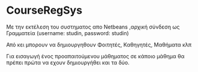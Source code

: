 # CourseRegSys
Με την εκτέλεση του συστηματος απο Netbeans ,αρχική σύνδεση ως Γραμματεία (username: studin, password: studin)

Από κει μπορουν να δημιουργηθουν Φοιτητές, Καθηγητές, Μαθήματα κλπ

Για εισαγωγή ένος προαπαιτούμενου μάθηματος σε κάποιο μάθημα θα πρέπει πρώτα να εχουν δημιουργήθει και τα δύο.
